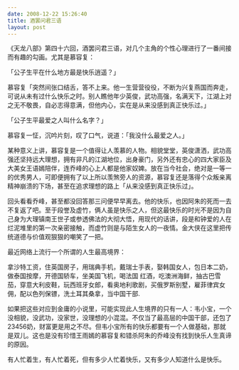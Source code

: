 ```yaml
---
date: 2008-12-22 15:26:40
title: 酒罢问君三语
layout: post
---
```

《天龙八部》第四十六回，酒罢问君三语，对几个主角的个性心理进行了一番间接而有趣的勾画。尤其是慕容复：

「公子生平在什么地方最是快乐逍遥？」

慕容复「突然间张口结舌，答不上来。他一生营营役役，不断为兴复燕国而奔走，可说从未有过什么快乐之时。别人瞧他年少英俊，武功高强，名满天下，江湖上对之无不敬畏，自必志得意满，但他内心，实在是从来没感到真正快乐过。」

「公子生平最爱之人叫什么名字？」

慕容复一怔，沉吟片刻，叹了口气，说道：「我没什么最爱之人。」

某种意义上讲，慕容复是一个值得让人羡慕的人物。相貌堂堂，英俊潇洒，武功高强还坚持远大理想，拥有非凡的江湖地位，出身豪门，另外还有忠心的四大家臣及大美女王语嫣陪伴，连乔峰的心上人都是他家奴婢。放在当今社会，绝对是一等一的优秀男人，可即便拥有了以上所以羡煞旁人的资源，慕容复还是落得个众叛亲离精神崩溃的下场，甚至在追求理想的路上「从来没感到真正快乐过」。

回头看看乔峰，甚至都没回答那三问便早早离去。他的快乐，也因阿朱的死而一去不复返了吧。至于段誉及虚竹，俩人虽是快乐之人，但这最快乐的时光不是因为自己身为大理镇南王世子或参透佛法的大彻大悟，用现代的话讲，段是和钟爱的人在烂泥堆里的第一次亲密接触，而虚竹则是与陌生女人的一夜情。金大侠在这里把传统道德与价值观狠狠的嘲笑了一把。

最近网络上流行一个所谓的人生最高境界：

拿沙特工资，住英国房子，用瑞典手机，戴瑞士手表，娶韩国女人，包日本二奶，做泰国按摩，开德国轿车，坐美国飞机，喝法国 红酒，吃澳洲海鲜，抽古巴雪茄，穿意大利皮鞋，玩西班牙女郎，看奥地利歌剧，买俄罗斯别墅，雇菲律宾女佣，配以色列保镖，洗土耳其桑拿，当中国干部.

如果把这些对应到金庸的小说里，可能实现此人生境界的只有一人：韦小宝，一个没相貌，没武功，没家世，没理想的小混混。不仅当了最高层的中国干部，还包了23456奶，财富更是用之不尽。但韦小宝所有的快乐都要有一个人做基础，那就是双儿。这也是没有珍惜王雨嫣的慕容复和错杀阿朱的乔峰没有找到快乐人生真谛的原因。

有人忙着生，有人忙着死，但有多少人忙着快乐，又有多少人知道什么是快乐。
